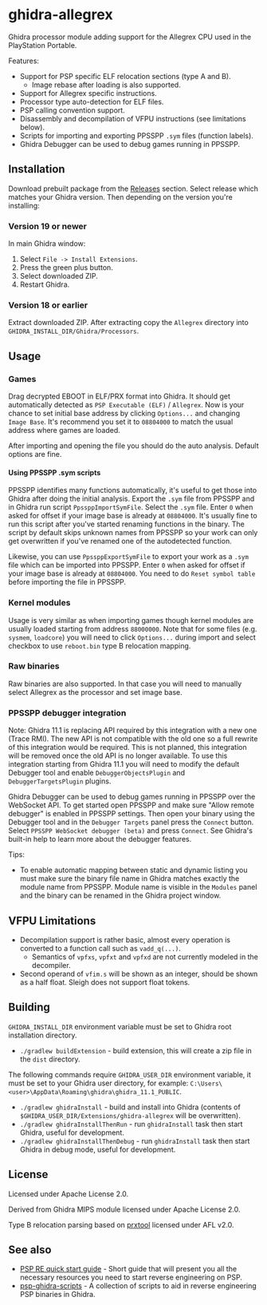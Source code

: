 ghidra-allegrex
===============

Ghidra processor module adding support for the Allegrex CPU used in the PlayStation Portable.

Features:

- Support for PSP specific ELF relocation sections (type A and B).
  - Image rebase after loading is also supported.
- Support for Allegrex specific instructions.
- Processor type auto-detection for ELF files.
- PSP calling convention support.
- Disassembly and decompilation of VFPU instructions (see limitations below).
- Scripts for importing and exporting PPSSPP `.sym` files (function labels).
- Ghidra Debugger can be used to debug games running in PPSSPP.

## Installation

Download prebuilt package from the [Releases](https://github.com/kotcrab/ghidra-allegrex/releases/) section. Select release which matches
your Ghidra version. Then depending on the version you're installing:

### Version 19 or newer

In main Ghidra window:
1. Select `File -> Install Extensions`.
2. Press the green plus button.
3. Select downloaded ZIP.
4. Restart Ghidra.

### Version 18 or earlier

Extract downloaded ZIP. After extracting copy the `Allegrex` directory into `GHIDRA_INSTALL_DIR/Ghidra/Processors`.

## Usage

### Games

Drag decrypted EBOOT in ELF/PRX format into Ghidra. It should get automatically detected as `PSP Executable (ELF)`
/ `Allegrex`. Now is your chance to set initial base address by clicking `Options...` and changing `Image Base`. It's
recommend you set it to `08804000` to match the usual address where games are loaded.

After importing and opening the file you should do the auto analysis. Default options are fine.

#### Using PPSSPP .sym scripts

PPSSPP identifies many functions automatically, it's useful to get those into Ghidra after doing the initial analysis. Export
the `.sym` file from PPSSPP and in Ghidra run script
`PpssppImportSymFile`. Select the `.sym` file. Enter `0` when asked for offset if your image base is already at `08804000`.
It's usually fine to run this script after you've started renaming functions in the binary. The script by default skips
unknown names from PPSSPP so your work can only get overwritten if you've renamed one of the autodetected function.

Likewise, you can use `PpssppExportSymFile` to export your work as a `.sym` file which can be imported into PPSSPP. Enter `0`
when asked for offset if your image base is already at `08804000`. You need to do `Reset symbol table` before importing the
file in PPSSPP.

### Kernel modules

Usage is very similar as when importing games though kernel modules are usually loaded starting from address `88000000`.
Note that for some files (e.g. `sysmem`, `loadcore`) you will need to click `Options...` during import and select checkbox to 
use `reboot.bin` type B relocation mapping.

### Raw binaries

Raw binaries are also supported. In that case you will need to manually select Allegrex as the processor and set image base.

### PPSSPP debugger integration

Note: Ghidra 11.1 is replacing API required by this integration with a new one (Trace RMI). The new API is not compatible with the
old one so a full rewrite of this integration would be required. This is not planned, this integration will be removed once the
old API is no longer available. To use this integration starting from Ghidra 11.1 you will need to modify the default Debugger 
tool and enable `DebuggerObjectsPlugin` and `DebuggerTargetsPlugin` plugins.

Ghidra Debugger can be used to debug games running in PPSSPP over the WebSocket API. To get started open
PPSSPP and make sure "Allow remote debugger" is enabled in PPSSPP settings. Then open your binary using the Debugger tool and
in the `Debugger Targets` panel press the `Connect` button. Select `PPSSPP WebSocket debugger (beta)` and press `Connect`.
See Ghidra's built-in help to learn more about the debugger features.

Tips:

- To enable automatic mapping between static and dynamic listing you must make sure the binary file name in Ghidra matches exactly
  the module name from PPSSPP. Module name is visible in the `Modules` panel and the binary can be renamed in the Ghidra
  project window.

## VFPU Limitations

- Decompilation support is rather basic, almost every operation is converted to a function call such as `vadd_q(...)`.
  - Semantics of `vpfxs`, `vpfxt` and `vpfxd` are not currently modeled in the decompiler.
- Second operand of `vfim.s` will be shown as an integer, should be shown as a half float. Sleigh does not support float
  tokens.

## Building

`GHIDRA_INSTALL_DIR` environment variable must be set to Ghidra root installation directory.

- `./gradlew buildExtension` - build extension, this will create a zip file in the `dist` directory.

The following commands require `GHIDRA_USER_DIR` environment variable, it must be set to your Ghidra user
directory, for example: `C:\Users\<user>\AppData\Roaming\ghidra\ghidra_11.1_PUBLIC`.

- `./gradlew ghidraInstall` - build and install into Ghidra (contents of `$GHIDRA_USER_DIR/Extensions/ghidra-allegrex` will be overwritten).
- `./gradlew ghidraInstallThenRun` - run `ghidraInstall` task then start Ghidra, useful for development.
- `./gradlew ghidraInstallThenDebug` - run `ghidraInstall` task then start Ghidra in debug mode, useful for development.

## License

Licensed under Apache License 2.0.

Derived from Ghidra MIPS module licensed under Apache License 2.0.

Type B relocation parsing based on [prxtool](https://github.com/pspdev/prxtool) licensed under AFL v2.0.

## See also

- [PSP RE quick start guide](https://psp-re.github.io/quickstart/) - Short guide that will present you all the necessary resources you need to start reverse engineering on PSP.
- [psp-ghidra-scripts](https://github.com/pspdev/psp-ghidra-scripts) - A collection of scripts to aid in reverse engineering PSP binaries in Ghidra.
